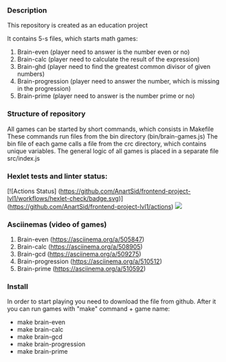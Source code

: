 ### Description
This repository is created as an education project

It contains 5-s files, which starts math games:
1) Brain-even (player need to answer is the number even or no)
2) Brain-calc (player need to calculate the result of the expression)
3) Brain-ghd (player need to find the greatest common divisor of given numbers)
4) Brain-progression (player need to answer the number, which is missing in the progression)
5) Brain-prime (player need to answer is the number prime or no)


### Structure of repository
All games can be started by short commands, which consists in Makefile
These commands run files from the bin directory (bin/brain-games.js)
The bin file of each game calls a file from the crc directory, which contains unique variables. The general logic of all games is placed in a separate file src/index.js

### Hexlet tests and linter status:
[![Actions Status]
(https://github.com/AnartSid/frontend-project-lvl1/workflows/hexlet-check/badge.svg)]
(https://github.com/AnartSid/frontend-project-lvl1/actions)
<a href="https://codeclimate.com/github/AnartSid/frontend-project-lvl1/maintainability">
<img src="https://api.codeclimate.com/v1/badges/173ab8a46ec6ef2b9f63/maintainability" /></a>

###  Asciinemas (video of games)
1) Brain-even (https://asciinema.org/a/505847)
2) Brain-calc (https://asciinema.org/a/508905)
3) Brain-gcd (https://asciinema.org/a/509275)
4) Brain-progression (https://asciinema.org/a/510512)
5) Brain-prime (https://asciinema.org/a/510592)

### Install 
In order to start playing you need to download the file from github. After it you can 
run games with "make" command + game name:
- make brain-even
- make brain-calc
- make brain-gcd
- make brain-progression
- make brain-prime